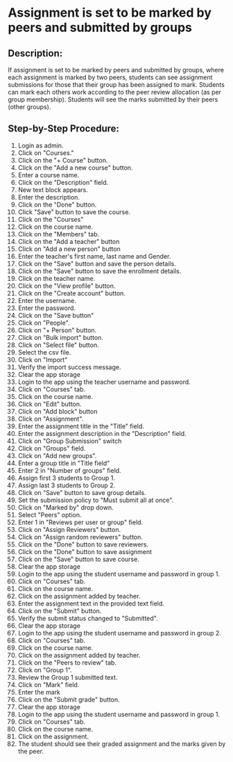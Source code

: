 # Assignment is set to be marked by peers and submitted by groups

## Description:

If assignment is set to be marked by peers and submitted by groups, where each assignment is marked by two peers, students can see assignment submissions for those that their group has been assigned to mark. Students can mark each others work according to the peer review allocation (as per group membership). Students will see the marks submitted by their peers (other groups).

## Step-by-Step Procedure:

1. Login as admin.
2. Click on "Courses."
3. Click on the "+ Course" button.
4. Click on the "Add a new course" button.
5. Enter a course name.
6. Click on the "Description" field.
7. New text block appears.
8. Enter the description.
9. Click on the "Done" button.
10. Click "Save" button to save the course.
11. Click on the "Courses"
12. Click on the course name.
13. Click on the "Members" tab.
14. Click on the "Add a teacher" button
15. Click on "Add a new person" button
16. Enter the teacher's first name, last name and Gender.
17. Click on the "Save" button and save the person details.
18. Click on the "Save" button to save the enrollment details.
19. Click on the teacher name.
20. Click on the "View profile" button.
21. Click on the "Create account" button.
22. Enter the username.
23. Enter the password.
24. Click on the "Save button"
25. Click on "People".
26. Click on "+ Person" button.
27. Click on "Bulk import" button.
28. Click on "Select file" button.
29. Select the csv file.
30. Click on "Import"
31. Verify the import success message.
32. Clear the app storage
33. Login to the app using the teacher username and password.
34. Click on "Courses" tab.
35. Click on the course name.
36. Click on "Edit" button.
37. Click on "Add block" button
38. Click on "Assignment".
39. Enter the assignment title in the "Title" field.
40. Enter the assignment description in the "Description" field.
41. Click on "Group Submission" switch
42. Click on "Groups" field.
43. Click on "Add new groups".
44. Enter a group title in "Title field"
45. Enter 2 in "Number of groups" field.
46. Assign first 3 students to Group 1.
47. Assign last 3 students to Group 2.
48. Click on "Save" button to save group details.
49. Set the submission policy to "Must submit all at once".
50. Click on "Marked by" drop down.
51. Select "Peers" option.
52. Enter 1 in "Reviews per user or group" field.
53. Click on "Assign Reviewers" button.
54. Click on "Assign random reviewers" button. 
55. Click on the "Done" button to save reviewers.
56. Click on the "Done" button to save assignment
57. Click on the "Save" button to save course.
58. Clear the app storage 
59. Login to the app using the student username and password in group 1. 
60. Click on "Courses" tab. 
61. Click on the course name. 
62. Click on the assignment added by teacher. 
63. Enter the assignment text in the provided text field. 
64. Click on the "Submit" button. 
65. Verify the submit status changed to "Submitted". 
66. Clear the app storage 
67. Login to the app using the student username and password in group 2. 
68. Click on "Courses" tab. 
69. Click on the course name. 
70. Click on the assignment added by teacher. 
71. Click on the "Peers to review" tab.
72. Click on "Group 1".
73. Review the Group 1 submitted text. 
74. Click on "Mark" field. 
75. Enter the mark 
76. Click on the "Submit grade" button.
77. Clear the app storage 
78. Login to the app using the student username and password in group 1. 
79. Click on "Courses" tab. 
80. Click on the course name. 
81. Click on the assignment. 
82. The student should see their graded assignment and the marks given by the peer.
